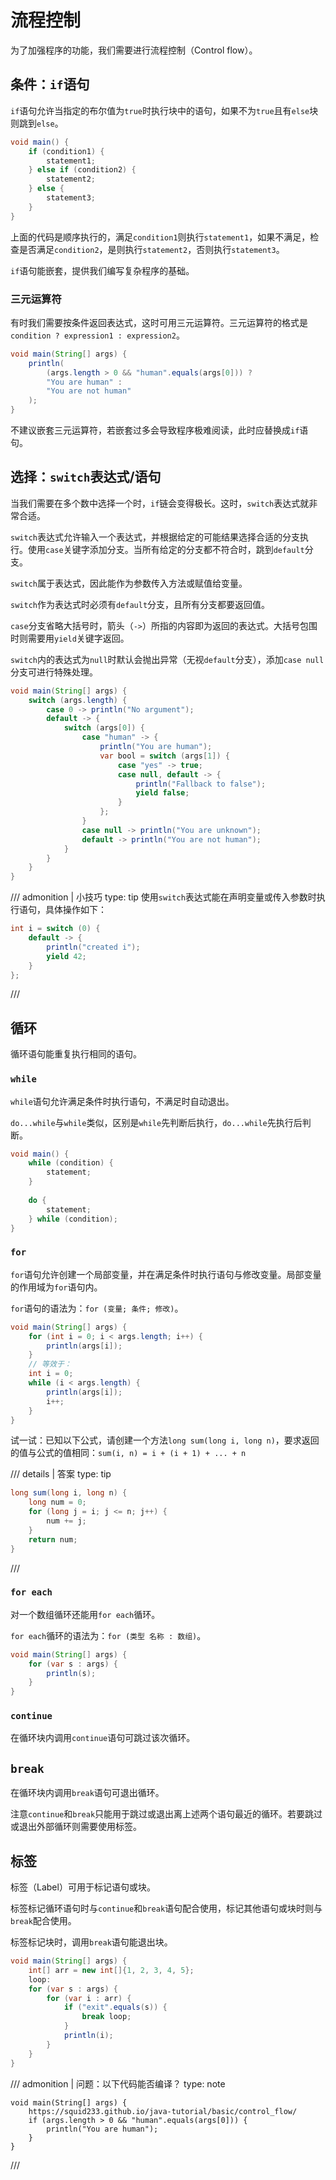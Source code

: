 # 流程控制

为了加强程序的功能，我们需要进行流程控制（Control flow）。

## 条件：`if`语句

`if`语句允许当指定的布尔值为`true`时执行块中的语句，如果不为`true`且有`else`块则跳到`else`。

```java
void main() {
    if (condition1) {
        statement1;
    } else if (condition2) {
        statement2;
    } else {
        statement3;
    }
}
```

上面的代码是顺序执行的，满足`condition1`则执行`statement1`，如果不满足，检查是否满足`condition2`，是则执行`statement2`，否则执行`statement3`。

`if`语句能嵌套，提供我们编写复杂程序的基础。

### 三元运算符

有时我们需要按条件返回表达式，这时可用三元运算符。三元运算符的格式是`condition ? expression1 : expression2`。

```java
void main(String[] args) {
    println(
        (args.length > 0 && "human".equals(args[0])) ?
        "You are human" :
        "You are not human"
    );
}
```

不建议嵌套三元运算符，若嵌套过多会导致程序极难阅读，此时应替换成`if`语句。

## 选择：`switch`表达式/语句

当我们需要在多个数中选择一个时，`if`链会变得极长。这时，`switch`表达式就非常合适。

`switch`表达式允许输入一个表达式，并根据给定的可能结果选择合适的分支执行。使用`case`关键字添加分支。当所有给定的分支都不符合时，跳到`default`分支。

`switch`属于表达式，因此能作为参数传入方法或赋值给变量。

`switch`作为表达式时必须有`default`分支，且所有分支都要返回值。

`case`分支省略大括号时，箭头（`->`）所指的内容即为返回的表达式。大括号包围时则需要用`yield`关键字返回。

`switch`内的表达式为`null`时默认会抛出异常（无视`default`分支），添加`case null`分支可进行特殊处理。

```java
void main(String[] args) {
    switch (args.length) {
        case 0 -> println("No argument");
        default -> {
            switch (args[0]) {
                case "human" -> {
                    println("You are human");
                    var bool = switch (args[1]) {
                        case "yes" -> true;
                        case null, default -> {
                            println("Fallback to false");
                            yield false;
                        }
                    };
                }
                case null -> println("You are unknown");
                default -> println("You are not human");
            }
        }
    }
}
```

/// admonition | 小技巧
    type: tip
使用`switch`表达式能在声明变量或传入参数时执行语句，具体操作如下：
```java
int i = switch (0) {
    default -> {
        println("created i");
        yield 42;
    }
};
```
///

## 循环

循环语句能重复执行相同的语句。

### `while`

`while`语句允许满足条件时执行语句，不满足时自动退出。

`do...while`与`while`类似，区别是`while`先判断后执行，`do...while`先执行后判断。

```java
void main() {
    while (condition) {
        statement;
    }
    
    do {
        statement;
    } while (condition);
}
```

### `for`

`for`语句允许创建一个局部变量，并在满足条件时执行语句与修改变量。局部变量的作用域为`for`语句内。

`for`语句的语法为：`for (变量; 条件; 修改)`。

```java
void main(String[] args) {
    for (int i = 0; i < args.length; i++) {
        println(args[i]);
    }
    // 等效于：
    int i = 0;
    while (i < args.length) {
        println(args[i]);
        i++;
    }
}
```

试一试：已知以下公式，请创建一个方法`long sum(long i, long n)`，要求返回的值与公式的值相同：`sum(i, n) = i + (i + 1) + ... + n`

/// details | 答案
    type: tip
```java
long sum(long i, long n) {
    long num = 0; 
    for (long j = i; j <= n; j++) {
        num += j;
    }
    return num;
}
```
///

### `for each`

对一个数组循环还能用`for each`循环。

`for each`循环的语法为：`for (类型 名称 : 数组)`。

```java
void main(String[] args) {
    for (var s : args) {
        println(s);
    }
}
```

### `continue`

在循环块内调用`continue`语句可跳过该次循环。

## `break`

在循环块内调用`break`语句可退出循环。

注意`continue`和`break`只能用于跳过或退出离上述两个语句最近的循环。若要跳过或退出外部循环则需要使用标签。

## 标签

标签（Label）可用于标记语句或块。

标签标记循环语句时与`continue`和`break`语句配合使用，标记其他语句或块时则与`break`配合使用。

标签标记块时，调用`break`语句能退出块。

```java
void main(String[] args) {
    int[] arr = new int[]{1, 2, 3, 4, 5};
    loop:
    for (var s : args) {
        for (var i : arr) {
            if ("exit".equals(s)) {
                break loop;
            }
            println(i);
        }
    }
}
```

/// admonition | 问题：以下代码能否编译？
    type: note
```text
void main(String[] args) {
    https://squid233.github.io/java-tutorial/basic/control_flow/
    if (args.length > 0 && "human".equals(args[0])) {
        println("You are human");
    }
}
```
///
